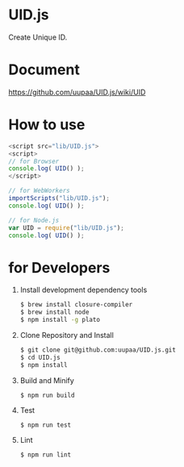 UID.js
=========

Create Unique ID.

# Document

https://github.com/uupaa/UID.js/wiki/UID

# How to use

```js
<script src="lib/UID.js">
<script>
// for Browser
console.log( UID() );
</script>
```

```js
// for WebWorkers
importScripts("lib/UID.js");
console.log( UID() );
```

```js
// for Node.js
var UID = require("lib/UID.js");
console.log( UID() );
```

# for Developers

1. Install development dependency tools

    ```sh
    $ brew install closure-compiler
    $ brew install node
    $ npm install -g plato
    ```

2. Clone Repository and Install

    ```sh
    $ git clone git@github.com:uupaa/UID.js.git
    $ cd UID.js
    $ npm install
    ```

3. Build and Minify

    `$ npm run build`

4. Test

    `$ npm run test`

5. Lint

    `$ npm run lint`


